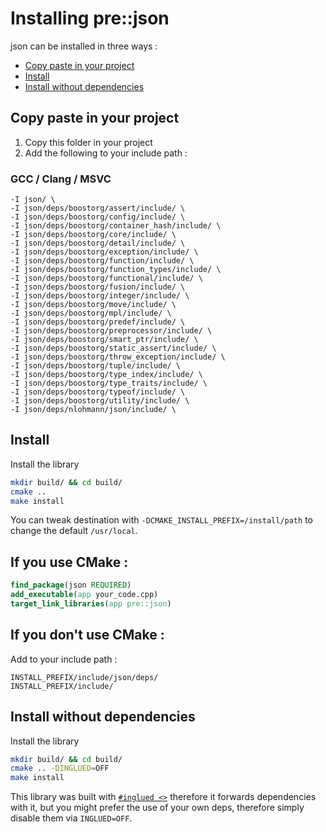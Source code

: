 
# Installing pre::json
json can be installed in three ways :

* [Copy paste in your project](#copy-paste-in-your-project)
* [Install](#install)
* [Install without dependencies](#install-without-dependencies)

## Copy paste in your project
1. Copy this folder in your project
2. Add the following to your include path :

### GCC / Clang / MSVC
```
-I json/ \
-I json/deps/boostorg/assert/include/ \
-I json/deps/boostorg/config/include/ \
-I json/deps/boostorg/container_hash/include/ \
-I json/deps/boostorg/core/include/ \
-I json/deps/boostorg/detail/include/ \
-I json/deps/boostorg/exception/include/ \
-I json/deps/boostorg/function/include/ \
-I json/deps/boostorg/function_types/include/ \
-I json/deps/boostorg/functional/include/ \
-I json/deps/boostorg/fusion/include/ \
-I json/deps/boostorg/integer/include/ \
-I json/deps/boostorg/move/include/ \
-I json/deps/boostorg/mpl/include/ \
-I json/deps/boostorg/predef/include/ \
-I json/deps/boostorg/preprocessor/include/ \
-I json/deps/boostorg/smart_ptr/include/ \
-I json/deps/boostorg/static_assert/include/ \
-I json/deps/boostorg/throw_exception/include/ \
-I json/deps/boostorg/tuple/include/ \
-I json/deps/boostorg/type_index/include/ \
-I json/deps/boostorg/type_traits/include/ \
-I json/deps/boostorg/typeof/include/ \
-I json/deps/boostorg/utility/include/ \
-I json/deps/nlohmann/json/include/ \
```

## Install
Install the library
```sh
mkdir build/ && cd build/
cmake ..
make install
```

You can tweak destination with `-DCMAKE_INSTALL_PREFIX=/install/path` to change the default `/usr/local`.

## If you use CMake :
```cmake
find_package(json REQUIRED)
add_executable(app your_code.cpp)
target_link_libraries(app pre::json)
```

## If you don't use CMake : 
Add to your include path : 
```
INSTALL_PREFIX/include/json/deps/
INSTALL_PREFIX/include/
```

## Install without dependencies
Install the library
```sh
mkdir build/ && cd build/
cmake .. -DINGLUED=OFF
make install
```

This library was built with [`#inglued <>`](https://github.com/header-only/inglued) therefore it forwards dependencies with it, but you might prefer the use of your own deps, therefore simply disable them via `INGLUED=OFF`.
